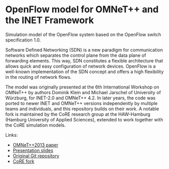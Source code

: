 # OpenFlow model for OMNeT++ and the INET Framework

Simulation model of the OpenFlow system based on the OpenFlow switch
specification 1.0.

Software Defined Networking (SDN) is a new paradigm for communication networks
which separates the control plane from the data plane of forwarding elements.
This way, SDN constitutes a flexible architecture that allows quick and easy
configuration of network devices. OpenFlow is a well-known implementation of the
SDN concept and offers a high flexibility in the routing of network flows.

The model was originally presented at the 6th International Workshop on OMNeT++
by authors Dominik Klein and Michael Jarschel of University of Würzburg, for
INET-2.0 and OMNeT++ 4.2. In later years, the code was ported to newer INET and
OMNeT++ versions independently by multiple teams and individuals, and this
repository builds on their work. A notable fork is maintained by the CoRE
research group at the HAW-Hamburg (Hamburg University of Applied Sciences),
extended to work together with the CoRE simulation models.

Links:
* [OMNeT++2013 paper](https://www.informatik.uni-wuerzburg.de/fileadmin/10030300/sonstiges/paper-acm_with_font.pdf)
* [Presentation slides](https://www.informatik.uni-wuerzburg.de/fileadmin/10030300/sonstiges/20130305-dklein-OpenFlow-Implementaiton-02.ppsx)
* [Original Git repository](https://github.com/lsinfo3/ofomnet)
* [CoRE fork](https://github.com/CoRE-RG/openflow)
